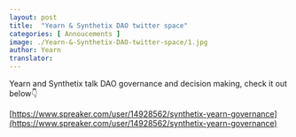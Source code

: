 ```yaml
---
layout: post
title:  "Yearn & Synthetix DAO twitter space"
categories: [ Annoucements ]
image: ./Yearn-&-Synthetix-DAO-twitter-space/1.jpg
author: Yearn
translator: 
---
```


Yearn and Synthetix talk DAO governance and decision making, check it out below👇

[https://www.spreaker.com/user/14928562/synthetix-yearn-governance](https://www.spreaker.com/user/14928562/synthetix-yearn-governance)
